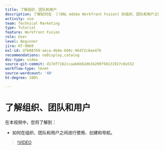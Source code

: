 ```yaml
---
title: 了解组织、团队和用户
description: 了解如何在  [!DNL Adobe Workfront Fusion] 的组织、团队和用户之间进行使用、创建和导航。
activity: use
team: Technical Marketing
type: Tutorial
feature: Workfront Fusion
role: User
level: Beginner
jira: KT-9068
exl-id: d7b08769-aeca-4b4e-b04c-96472c8ae476
recommendations: noDisplay,catalog
doc-type: video
source-git-commit: d17df7162ccaab6b62db34209f50131927c0a532
workflow-type: tm+mt
source-wordcount: '40'
ht-degree: 100%

---
```


# 了解组织、团队和用户

在本视频中，您将了解到：

* 如何在组织、团队和用户之间进行使用、创建和导航。

>[!VIDEO](https://video.tv.adobe.com/v/335309/?quality=12&learn=on&enablevpops)
